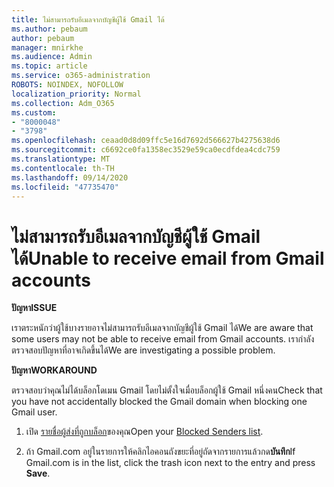 ```yaml
---
title: ไม่สามารถรับอีเมลจากบัญชีผู้ใช้ Gmail ได้
ms.author: pebaum
author: pebaum
manager: mnirkhe
ms.audience: Admin
ms.topic: article
ms.service: o365-administration
ROBOTS: NOINDEX, NOFOLLOW
localization_priority: Normal
ms.collection: Adm_O365
ms.custom:
- "8000048"
- "3798"
ms.openlocfilehash: ceaad0d8d09ffc5e16d7692d566627b4275638d6
ms.sourcegitcommit: c6692ce0fa1358ec3529e59ca0ecdfdea4cdc759
ms.translationtype: MT
ms.contentlocale: th-TH
ms.lasthandoff: 09/14/2020
ms.locfileid: "47735470"
---
```

# <a name="unable-to-receive-email-from-gmail-accounts"></a><span data-ttu-id="df401-102">ไม่สามารถรับอีเมลจากบัญชีผู้ใช้ Gmail ได้</span><span class="sxs-lookup"><span data-stu-id="df401-102">Unable to receive email from Gmail accounts</span></span>

<span data-ttu-id="df401-103">**ปัญหา**</span><span class="sxs-lookup"><span data-stu-id="df401-103">**ISSUE**</span></span>

<span data-ttu-id="df401-104">เราตระหนักว่าผู้ใช้บางรายอาจไม่สามารถรับอีเมลจากบัญชีผู้ใช้ Gmail ได้</span><span class="sxs-lookup"><span data-stu-id="df401-104">We are aware that some users may not be able to receive email from Gmail accounts.</span></span> <span data-ttu-id="df401-105">เรากำลังตรวจสอบปัญหาที่อาจเกิดขึ้นได้</span><span class="sxs-lookup"><span data-stu-id="df401-105">We are investigating a possible problem.</span></span>

<span data-ttu-id="df401-106">**ปัญหา**</span><span class="sxs-lookup"><span data-stu-id="df401-106">**WORKAROUND**</span></span>

<span data-ttu-id="df401-107">ตรวจสอบว่าคุณไม่ได้บล็อกโดเมน Gmail โดยไม่ตั้งใจเมื่อบล็อกผู้ใช้ Gmail หนึ่งคน</span><span class="sxs-lookup"><span data-stu-id="df401-107">Check that you have not accidentally blocked the Gmail domain when blocking one Gmail user.</span></span>

1. <span data-ttu-id="df401-108">เปิด [รายชื่อผู้ส่งที่ถูกบล็อก](https://go.microsoft.com/fwlink/?linkid=2121010)ของคุณ</span><span class="sxs-lookup"><span data-stu-id="df401-108">Open your [Blocked Senders list](https://go.microsoft.com/fwlink/?linkid=2121010).</span></span>

2. <span data-ttu-id="df401-109">ถ้า Gmail.com อยู่ในรายการให้คลิกไอคอนถังขยะที่อยู่ถัดจากรายการแล้วกด**บันทึก**</span><span class="sxs-lookup"><span data-stu-id="df401-109">If Gmail.com is in the list, click the trash icon next to the entry and press **Save**.</span></span>
